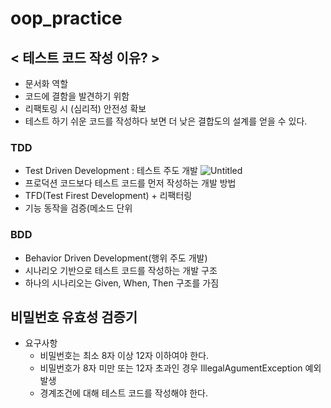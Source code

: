 # oop_practice
## < 테스트 코드 작성 이유? >
- 문서화 역할
- 코드에 결함을 발견하기 위함
- 리팩토링 시 (심리적) 안전성 확보
- 테스트 하기 쉬운 코드를 작성하다 보면 더 낮은 결합도의 설계를 얻을 수 있다.

### TDD
- Test Driven Development : 테스트 주도 개발
![Untitled](https://s3-us-west-2.amazonaws.com/secure.notion-static.com/dfb4598a-57e7-424d-80bd-aaf47d791f97/Untitled.png)
- 프로덕션 코드보다 테스트 코드를 먼저 작성하는 개발 방법
- TFD(Test Firest Development) + 리팩터링
- 기능 동작을 검증(메소드 단위

### BDD
- Behavior Driven Development(행위 주도 개발)
- 시나리오 기반으로 테스트 코드를 작성하는 개발 구조
- 하나의 시나리오는 Given, When, Then 구조를 가짐

## 비밀번호 유효성 검증기
- 요구사항
    - 비밀번호는 최소 8자 이상 12자 이하여야 한다.
    - 비밀번호가 8자 미만 또는 12자 초과인 경우 IllegalAgumentException 예외 발생
    - 경계조건에 대해 테스트 코드를 작성해야 한다.

